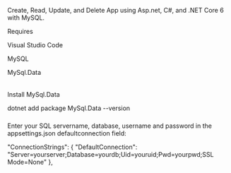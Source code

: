 Create, Read, Update, and Delete App using Asp.net, C#, and .NET Core 6 with MySQL.

Requires 

Visual Studio Code

MySQL

MySql.Data 

######

Install MySql.Data 

dotnet add package MySql.Data --version <version number here>

#####

Enter your SQL servername, database, username and password in the appsettings.json defaultconnection field:

"ConnectionStrings": {
    "DefaultConnection": "Server=yourserver;Database=yourdb;Uid=youruid;Pwd=yourpwd;SSL Mode=None"
  },
